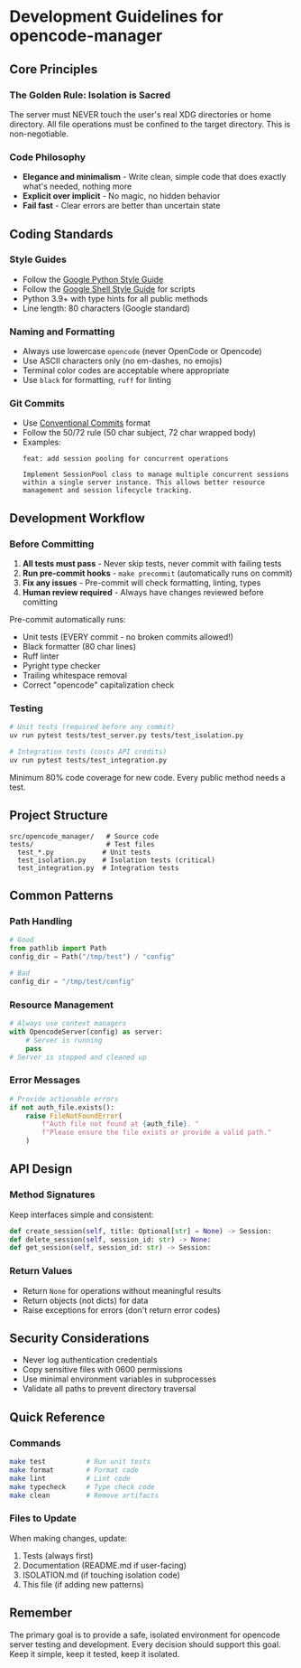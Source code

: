 # Development Guidelines for opencode-manager

## Core Principles

### The Golden Rule: Isolation is Sacred
The server must NEVER touch the user's real XDG directories or home directory. All file operations must be confined to the target directory. This is non-negotiable.

### Code Philosophy
- **Elegance and minimalism** - Write clean, simple code that does exactly what's needed, nothing more
- **Explicit over implicit** - No magic, no hidden behavior
- **Fail fast** - Clear errors are better than uncertain state

## Coding Standards

### Style Guides
- Follow the [Google Python Style Guide](https://google.github.io/styleguide/pyguide.html)
- Follow the [Google Shell Style Guide](https://google.github.io/styleguide/shellguide.html) for scripts
- Python 3.9+ with type hints for all public methods
- Line length: 80 characters (Google standard)

### Naming and Formatting
- Always use lowercase `opencode` (never OpenCode or Opencode)
- Use ASCII characters only (no em-dashes, no emojis)
- Terminal color codes are acceptable where appropriate
- Use `black` for formatting, `ruff` for linting

### Git Commits
- Use [Conventional Commits](https://www.conventionalcommits.org/) format
- Follow the 50/72 rule (50 char subject, 72 char wrapped body)
- Examples:
  ```
  feat: add session pooling for concurrent operations

  Implement SessionPool class to manage multiple concurrent sessions
  within a single server instance. This allows better resource
  management and session lifecycle tracking.
  ```

## Development Workflow

### Before Committing
1. **All tests must pass** - Never skip tests, never commit with failing tests
2. **Run pre-commit hooks** - `make precommit` (automatically runs on commit)
3. **Fix any issues** - Pre-commit will check formatting, linting, types
4. **Human review required** - Always have changes reviewed before comitting

Pre-commit automatically runs:
- Unit tests (EVERY commit - no broken commits allowed!)
- Black formatter (80 char lines)
- Ruff linter
- Pyright type checker
- Trailing whitespace removal
- Correct "opencode" capitalization check

### Testing
```bash
# Unit tests (required before any commit)
uv run pytest tests/test_server.py tests/test_isolation.py

# Integration tests (costs API credits)
uv run pytest tests/test_integration.py
```

Minimum 80% code coverage for new code. Every public method needs a test.

## Project Structure

```
src/opencode_manager/   # Source code
tests/                  # Test files
  test_*.py            # Unit tests
  test_isolation.py    # Isolation tests (critical)
  test_integration.py  # Integration tests
```

## Common Patterns

### Path Handling
```python
# Good
from pathlib import Path
config_dir = Path("/tmp/test") / "config"

# Bad
config_dir = "/tmp/test/config"
```

### Resource Management
```python
# Always use context managers
with OpencodeServer(config) as server:
    # Server is running
    pass
# Server is stopped and cleaned up
```

### Error Messages
```python
# Provide actionable errors
if not auth_file.exists():
    raise FileNotFoundError(
        f"Auth file not found at {auth_file}. "
        f"Please ensure the file exists or provide a valid path."
    )
```

## API Design

### Method Signatures
Keep interfaces simple and consistent:
```python
def create_session(self, title: Optional[str] = None) -> Session:
def delete_session(self, session_id: str) -> None:
def get_session(self, session_id: str) -> Session:
```

### Return Values
- Return `None` for operations without meaningful results
- Return objects (not dicts) for data
- Raise exceptions for errors (don't return error codes)

## Security Considerations

- Never log authentication credentials
- Copy sensitive files with 0600 permissions
- Use minimal environment variables in subprocesses
- Validate all paths to prevent directory traversal

## Quick Reference

### Commands
```bash
make test          # Run unit tests
make format        # Format code
make lint          # Lint code
make typecheck     # Type check code
make clean         # Remove artifacts
```

### Files to Update
When making changes, update:
1. Tests (always first)
2. Documentation (README.md if user-facing)
3. ISOLATION.md (if touching isolation code)
4. This file (if adding new patterns)

## Remember

The primary goal is to provide a safe, isolated environment for opencode server testing and development. Every decision should support this goal. Keep it simple, keep it tested, keep it isolated.
